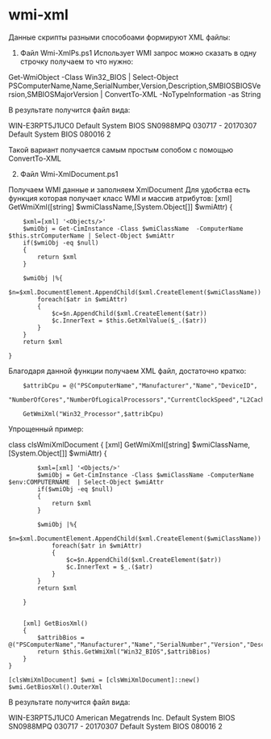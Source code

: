 # wmi-xml

Данные скрипты разными способоами формируют XML файлы:
1) Файл Wmi-XmlPs.ps1
Использует WMI  запрос  можно сказать в одну строчку получаем то что нужно:

Get-WmiObject -Class Win32_BIOS  | 
Select-Object PSComputerName,Name,SerialNumber,Version,Description,SMBIOSBIOSVersion,SMBIOSMajorVersion
| ConvertTo-XML -NoTypeInformation -as String

В результате получится файл вида:

<?xml version="1.0" encoding="utf-8"?>
<Objects>
  <Object>
    <Property Name="PSComputerName">WIN-E3RPT5J1UC0</Property>
    <Property Name="Name">Default System BIOS</Property>
    <Property Name="SerialNumber">SN0988MPQ</Property>
    <Property Name="Version">030717 - 20170307</Property>
    <Property Name="Description">Default System BIOS</Property>
    <Property Name="SMBIOSBIOSVersion">080016 </Property>
    <Property Name="SMBIOSMajorVersion">2</Property>
  </Object>

Такой вариант получается самым простым сопобом с помощью  ConvertTo-XML

2) Файл Wmi-XmlDocument.ps1

Получаем WMI данные и заполняем  XmlDocument
Для удобства есть функция которая получает класс WMI и массив атрибутов:
[xml] GetWmiXml([string] $wmiClassName,[System.Object[]] $wmiAttr)
    {

        $xml=[xml] '<Objects/>'
        $wmiObj = Get-CimInstance -Class $wmiClassName  -ComputerName $this.strComputerName | Select-Object $wmiAttr
        if($wmiObj -eq $null)
        {
            return $xml
        }
       
        $wmiObj |%{
            $n=$xml.DocumentElement.AppendChild($xml.CreateElement($wmiClassName))
            foreach($atr in $wmiAttr)
            {
                $c=$n.AppendChild($xml.CreateElement($atr))
                $c.InnerText = $this.GetXmlValue($_.($atr))
            }
        }
        return $xml

    }

Благодаря данной функции  получаем XML файл, достаточно кратко:

        $attribCpu = @("PSComputerName","Manufacturer","Name","DeviceID",
        "NumberOfCores","NumberOfLogicalProcessors","CurrentClockSpeed","L2CacheSize","L3CacheSize")
        
        GetWmiXml("Win32_Processor",$attribCpu)
        
        
Упрощенный пример:

class clsWmiXmlDocument
{
        [xml] GetWmiXml([string] $wmiClassName,[System.Object[]] $wmiAttr)
        {

            $xml=[xml] '<Objects/>'
            $wmiObj = Get-CimInstance -Class $wmiClassName -ComputerName  $env:COMPUTERNAME  | Select-Object $wmiAttr
            if($wmiObj -eq $null)
            {
                return $xml
            }
       
            $wmiObj |%{
                $n=$xml.DocumentElement.AppendChild($xml.CreateElement($wmiClassName))
                foreach($atr in $wmiAttr)
                {
                    $c=$n.AppendChild($xml.CreateElement($atr))
                    $c.InnerText = $_.($atr)
                }
            }
            return $xml

        }


        [xml] GetBiosXml()
        {
            $attribBios = @("PSComputerName","Manufacturer","Name","SerialNumber","Version","Description","SMBIOSBIOSVersion","SMBIOSMajorVersion")
            return $this.GetWmiXml("Win32_BIOS",$attribBios)
        }
    }

    [clsWmiXmlDocument] $wmi = [clsWmiXmlDocument]::new()
    $wmi.GetBiosXml().OuterXml


В результате получится файл вида:

<Objects>
  <Win32_BIOS>
    <PSComputerName>WIN-E3RPT5J1UC0</PSComputerName>
    <Manufacturer>American Megatrends Inc.</Manufacturer>
    <Name>Default System BIOS</Name>
    <SerialNumber>SN0988MPQ</SerialNumber>
    <Version>030717 - 20170307</Version>
    <Description>Default System BIOS</Description>
    <SMBIOSBIOSVersion>080016 </SMBIOSBIOSVersion>
    <SMBIOSMajorVersion>2</SMBIOSMajorVersion>
  </Win32_BIOS>
</Objects>

